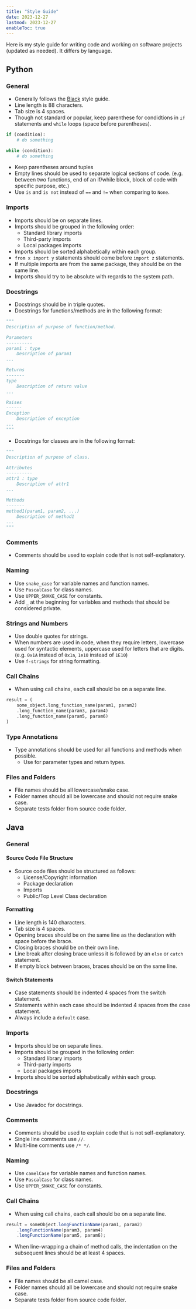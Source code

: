 ```yaml
---
title: "Style Guide"
date: 2023-12-27
lastmod: 2023-12-27
enableToc: true
---
```

Here is my style guide for writing code and working on software projects (updated as needed). It differs by language. 

## Python
### General
- Generally follows the [Black](https://black.readthedocs.io/en/stable/the_black_code_style/current_style.html#line-length) style guide.
- Line length is 88 characters.
- Tab size is 4 spaces.
- Though not standard or popular, keep parenthese for condidtions in `if` statements and `while` loops (space before parentheses).
```py
if (condition):
    # do something

while (condition):
    # do something
```
- Keep parentheses around tuples
- Empty lines should be used to separate logical sections of code. (e.g. between two functions, end of an if/while block, block of code with specific purpose, etc.)
- Use `is` and `is not` instead of `==` and `!=` when comparing to `None`.


### Imports
- Imports should be on separate lines.
- Imports should be grouped in the following order:
    - Standard library imports
    - Third-party imports
    - Local packages imports
- Imports should be sorted alphabetically within each group.
- `from x import y` statements should come before `import z` statements.
- If multiple imports are from the same package, they should be on the same line.
- Imports should try to be absolute with regards to the system path.

### Docstrings
- Docstrings should be in triple quotes.
- Docstrings for functions/methods are in the following format:
```py
"""
Description of purpose of function/method.

Parameters
----------
param1 : type
    Description of param1
...

Returns
-------
type
    Description of return value
...

Raises
------
Exception
    Description of exception
...
"""
```
- Docstrings for classes are in the following format:
```py
"""
Description of purpose of class.

Attributes
----------
attr1 : type
    Description of attr1
...

Methods
-------
method1(param1, param2, ...)
    Description of method1
...
"""
```

### Comments
- Comments should be used to explain code that is not self-explanatory.

### Naming
- Use `snake_case` for variable names and function names.
- Use `PascalCase` for class names.
- Use `UPPER_SNAKE_CASE` for constants.
- Add `_` at the beginning for variables and methods that should be considered private.

### Strings and Numbers
- Use double quotes for strings.
- When numbers are used in code, when they require letters, lowercase used for syntactic elements, uppercase used for letters that are digits. (e.g. `0x1A` instead of `0x1a`, `1e10` instead of `1E10`)
- Use `f-strings` for string formatting.

### Call Chains
- When using call chains, each call should be on a separate line.
```py
result = (
    some_object.long_function_name(param1, param2)
    .long_function_name(param3, param4)
    .long_function_name(param5, param6)
)
```

### Type Annotations
- Type annotations should be used for all functions and methods when possible.
    - Use for parameter types and return types.

### Files and Folders
- File names should be all lowercase/snake case.
- Folder names should all be lowercase and should not require snake case.
- Separate tests folder from source code folder.


## Java
### General
#### Source Code File Structure
- Source code files should be structured as follows:
    - License/Copyright information
    - Package declaration
    - Imports
    - Public/Top Level Class declaration

#### Formatting
- Line length is 140 characters.
- Tab size is 4 spaces.
- Opening braces should be on the same line as the declaration with space before the brace.
- Closing braces should be on their own line.
- Line break after closing brace unless it is followed by an `else` or `catch` statement.
- If empty block between braces, braces should be on the same line.

#### Switch Statements
- Case statements should be indented 4 spaces from the switch statement.
- Statements within each case should be indented 4 spaces from the case statement.
- Always include a `default` case.

### Imports
- Imports should be on separate lines.
- Imports should be grouped in the following order:
    - Standard library imports
    - Third-party imports
    - Local packages imports
- Imports should be sorted alphabetically within each group.


### Docstrings
- Use Javadoc for docstrings.

### Comments
- Comments should be used to explain code that is not self-explanatory.
- Single line comments use `//`.
- Multi-line comments use `/* */`.

### Naming
- Use `camelCase` for variable names and function names.
- Use `PascalCase` for class names.
- Use `UPPER_SNAKE_CASE` for constants.

### Call Chains
- When using call chains, each call should be on a separate line.
```java
result = someObject.longFunctionName(param1, param2)
    .longFunctionName(param3, param4)
    .longFunctionName(param5, param6);
```
- When line-wrapping a chain of method calls, the indentation on the subsequent lines should be at least 4 spaces.

### Files and Folders
- File names should be all camel case.
- Folder names should all be lowercase and should not require snake case.
- Separate tests folder from source code folder.


